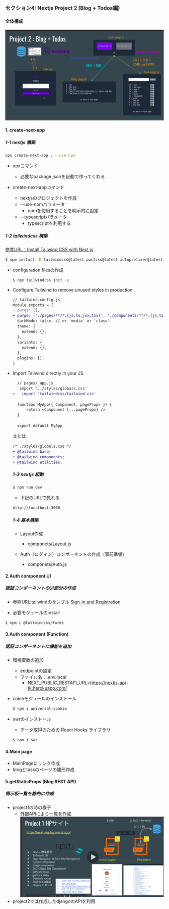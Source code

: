 ### セクション4: Nextjs Project 2 (Blog + Todos編)

#### 全体構成
![](res/1.png)

#### 1. create-next-app
##### 1-1 nextjs 構築
```sh
npx create-next-app . --use-npm
```

- npxコマンド  
  - 必要なpackage.jsonを自動で作ってくれる

- create-next-appコマンド
  - nextjsのプロジェクトを作成
  - --use-npmパラメータ
    - npmを使用することを明示的に設定
  - --typescriptパラメータ
    - typescriptを利用する

##### 1-2 tailwindcss 構築

[参考URL：Install Tailwind CSS with Next.js](https://tailwindcss.com/docs/guides/nextjs)

~~~sh
$ npm install -D tailwindcss@latest postcss@latest autoprefixer@latest
~~~

-  configuration filesの作成
    ```sh
    $ npx tailwindcss init -p
    ```
- Configure Tailwind to remove unused styles in production
  ~~~diff JavaScript
  // tailwind.config.js
  module.exports = {
  - purge: [],
  + purge: ['./pages/**/*.{js,ts,jsx,tsx}', './components/**/*.{js,ts,jsx,tsx}'],
    darkMode: false, // or 'media' or 'class'
    theme: {
      extend: {},
    },
    variants: {
      extend: {},
    },
    plugins: [],
  }
  ~~~

- Import Tailwind directly in your JS
  ~~~diff JavaScript
    // pages/_app.js
     import '../styles/globals.css'
  +   import 'tailwindcss/tailwind.css'

    function MyApp({ Component, pageProps }) {
        return <Component {...pageProps} />
    }

    export default MyApp
  ~~~
  または
  ~~~diff CSS
  /* ./styles/globals.css */
  + @tailwind base;
  + @tailwind components;
  + @tailwind utilities;
  ~~~

  ##### 1-3 nextjs 起動

  ~~~sh
  $ npm run dev
  ~~~

  - 下記のURLで見れる
  ~~~HTML
  http://localhost:3000
  ~~~

  ##### 1-4 基本構築

  - Layout作成
    - componets/Layout.js

  - Auth（ログイン）コンポーネントの作成（事前準備）
    - componets/Auth.js

#### 2.Auth component UI
##### 認証コンポーネントのUI部分の作成
- 参照URL:tailwindのサンプル
[Sign-in and Registration](https://tailwindui.com/components/application-ui/forms/sign-in-forms)

- 必要モジュールのinstall

~~~sh
$ npm i @tailwindcss/forms
~~~

#### 3.Auth component (Function)
##### 認証コンポーネントに機能を追加

- 環境変数の追加
  - endpointの設定
  - ファイル名：.env.local
    - NEXT_PUBLIC_RESTAPI_URL=https://nextjs-api-tk.herokuapp.com/

- cokieモジュールのインストール
  ~~~sh
  $ npm i universal-cookie
  ~~~

- swrのインストール
  - データ取得のための React Hooks ライブラリ
  ~~~sh
  $ npm i swr
  ~~~

#### 4.Main page
- MainPageにリンク作成
- blogとtaskのページの雛形作成

#### 5.getStaticProps (Blog REST API)
#####  掲示板一覧を静的に作成
- project1の時の様子
  - 外部APIにより一覧を作成
  ![](./res/5-1.png)
- project2では作成したdjangoのAPIを利用